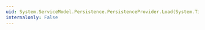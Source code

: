 ```yaml
---
uid: System.ServiceModel.Persistence.PersistenceProvider.Load(System.TimeSpan)
internalonly: False
---
```

